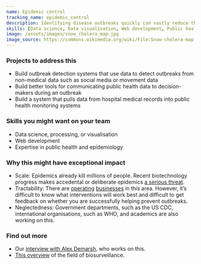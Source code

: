 ```yaml
---
name: Epidemic control
tracking_name: epidemic_control
description: Identifying disease outbreaks quickly can vastly reduce the harm that they do and tracking can aid efforts to tackle them
skills: [Data science, Data visualisation, Web development, Public health, Epidemiology]
image: /assets/images/snow_cholera_map.jpg
image_source: https://commons.wikimedia.org/wiki/File:Snow-cholera-map.jpg
---
```


### Projects to address this

* Build outbreak detection systems that use data to detect outbreaks from non-medical data such as social media or movement data
* Build better tools for communicating public health data to decision-makers during an outbreak
* Build a system that pulls data from hospital medical records into public health monitoring systems

### Skills you might want on your team

* Data science, processing, or visualisation
* Web development
* Expertise in public health and epidemiology

### Why this might have exceptional impact

* Scale: Epidemics already kill millions of people. Recent biotechnology progress makes accedental or deliberate epidemics [a serious threat](http://www.openphilanthropy.org/research/cause-reports/biosecurity).
* Tractability: There are [operating](http://bluedot.global/) [businesses](http://www.epidemico.com/) in this area. However, it’s difficult to know what interventions will work best and difficult to get feedback on whether you are successfully helping prevent outbreaks.
* Neglectedness: Government departments, such as the US CDC, international organisations, such as WHO, and academics are also working on this.

### Find out more

* Our [interview with Alex Demarsh](/blog/2016/06/11/interview-with-alex-demarsh), who works on this.
* [This overview](http://faculty.nps.edu/rdfricke/docs/Encyclopedia%20Article.pdf) of the field of biosurveillance.
